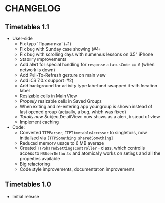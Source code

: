 CHANGELOG
====

Timetables 1.1
---

* User-side:
	* Fix typo 'Пракитика' (#1)
	* Fix bug with Sunday case showing (#4)
	* Fix bug with scrolling days with numerous lessons on 3.5" iPhone
	* Stability improvements
	* Add alert for special handling for `response.statusCode == 0` (when network is down)
	* Add Pull-To-Refresh gesture on main view
	* Add iOS 7.0.x support (#2)
	* Add background for activity type label and swapped it with location label 
	* Resizable cells in Main View
	* _Properly_ resizable cells in Saved Groups
	* When exiting and re-entering app your group is shown instead of last opened group (actually, a bug, which was fixed)
	* _Totally new_ SubjectDetailView: now shows as a alert, instead of view
	* Implement caching
* Code:
	* Converted `TTPParser`, `TTPTimetableAccessor` to singletons, now initialized via `[TTPSomething sharedSomething]`
	* Reduced memory usage to 6 MB average
	* Created `TTPSharedSettingsController` - class, which controlls access to `NSUserDefaults` and atomically works on setings and all the properties available
	* Big refactoring
	* Code style improvements, documentation improvements
	


Timetables 1.0
---

* Initial release